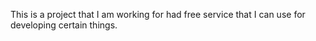 This is a project that I am working for had free service that I can use for developing certain things.
